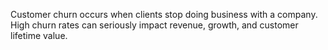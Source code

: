 Customer churn occurs when clients stop doing business with a company. 
High churn rates can seriously impact revenue, growth, and customer lifetime value.
